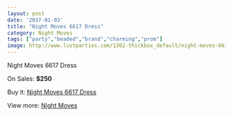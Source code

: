 ```yaml
---
layout: post
date: '2017-01-03'
title: "Night Moves 6617 Dress"
category: Night Moves
tags: ["party","beaded","brand","charming","prom"]
image: http://www.lustparties.com/1302-thickbox_default/night-moves-6617-dress.jpg
---
```

Night Moves 6617 Dress

On Sales: **$250**
<a href="https://www.lustparties.com/en/night-moves/419-night-moves-6617-dress.html"><amp-img layout="responsive" width="600" height="600" src="//www.lustparties.com/1302-thickbox_default/night-moves-6617-dress.jpg" alt="Night Moves 6617 Dress 0" /></a>

Buy it: [Night Moves 6617 Dress](https://www.lustparties.com/en/night-moves/419-night-moves-6617-dress.html "Night Moves 6617 Dress")

View more: [Night Moves](https://www.lustparties.com/en/3-night-moves "Night Moves")